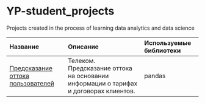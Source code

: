 # YP-student_projects
Projects created in the process of learning data analytics and data science

| Название | Описание | Используемые библиотеки |
| :-------------------- | :--------------------- |:----------------------------|
|[Предсказание оттока пользователей](https://github.com/natalie-ch/YP-student_projects/tree/main/01-%D0%9F%D1%80%D0%B5%D0%B4%D1%81%D0%BA%D0%B0%D0%B7%D0%B0%D0%BD%D0%B8%D0%B5%20%D0%BE%D1%82%D1%82%D0%BE%D0%BA%D0%B0%20%D0%BF%D0%BE%D0%BB%D1%8C%D0%B7%D0%BE%D0%B2%D0%B0%D1%82%D0%B5%D0%BB%D0%B5%D0%B9.%20%D0%A2%D0%B5%D0%BB%D0%B5%D0%BA%D0%BE%D0%BC)| Телеком. Предсказание оттока на основании информации о тарифах и договорах клиентов. |pandas|
